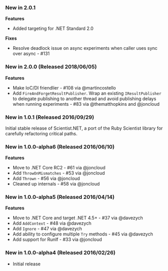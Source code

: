 ### New in 2.0.1

**Features**

- Added targeting for .NET Standard 2.0

**Fixes**

-  Resolve deadlock issue on async experiments when caller uses sync over async - #131  

### New in 2.0.0 (Released 2018/06/05)

**Features**

 - Make IoC/DI friendlier - #108 via @martincostello
 - Add `FireAndForgetResultPublisher`. Wrap an existing `IResultPublisher` to delegate publishing to another thread and avoid publishing delays when running experiments - #83 via @thematthopkins and @joncloud

### New in 1.0.1 (Released 2016/09/29)

Initial stable release of Scientist.NET, a port of the Ruby Scientist library for carefully refactoring critical paths.

### New in 1.0.0-alpha6 (Released 2016/06/10)

**Features**

 - Move to .NET Core RC2 - #61 via @joncloud
 - Add `ThrowOnMismatches` - #53 via @joncloud
 - Add `Thrown` - #56 via @joncloud
 - Cleaned up internals - #58 via @joncloud

### New in 1.0.0-alpha5 (Released 2016/04/14)

**Features**

 - Move to .NET Core and target .NET 4.5+ - #37 via @davezych
 - Add `AddContext` - #48 via @davezych
 - Add `Ignore` - #47 via @davezych
 - Add ability to configure multiple `Try` methods - #45 via @davezych
 - Add support for RunIf - #33 via @joncloud

### New in 1.0.0-alpha4 (Released 2016/02/26)
* Initial release
